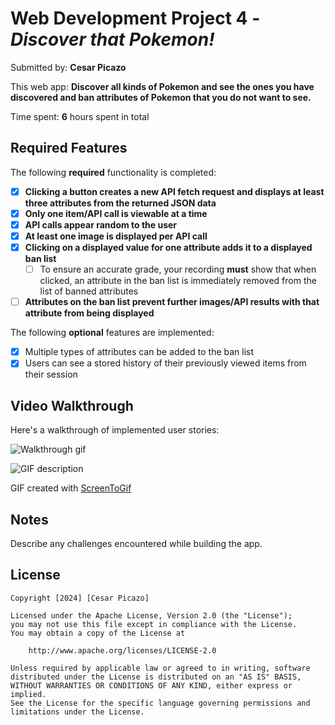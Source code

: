 # Web Development Project 4 - *Discover that Pokemon!*

Submitted by: **Cesar Picazo**

This web app: **Discover all kinds of Pokemon and see the ones you have discovered and ban attributes of Pokemon that you do not want to see.**

Time spent: **6** hours spent in total

## Required Features

The following **required** functionality is completed:

- [x] **Clicking a button creates a new API fetch request and displays at least three attributes from the returned JSON data**
- [x] **Only one item/API call is viewable at a time**
- [x] **API calls appear random to the user**
- [x] **At least one image is displayed per API call**
- [x] **Clicking on a displayed value for one attribute adds it to a displayed ban list**
  - [ ] To ensure an accurate grade, your recording **must** show that when clicked, an attribute in the ban list is immediately removed from the list of banned attributes
- [ ] **Attributes on the ban list prevent further images/API results with that attribute from being displayed**

The following **optional** features are implemented:

- [x] Multiple types of attributes can be added to the ban list
- [x] Users can see a stored history of their previously viewed items from their session

## Video Walkthrough

Here's a walkthrough of implemented user stories:

![Walkthrough gif](https://i.imgur.com/DVtWaf4.gif)

<img src="https://i.imgur.com/DVtWaf4.gif" alt="GIF description">

<!-- Replace this with whatever GIF tool you used! -->
GIF created with [ScreenToGif](https://www.screentogif.com/)
<!-- Recommended tools:
[Kap](https://getkap.co/) for macOS
[ScreenToGif](https://www.screentogif.com/) for Windows
[peek](https://github.com/phw/peek) for Linux. -->

## Notes

Describe any challenges encountered while building the app.

## License

    Copyright [2024] [Cesar Picazo]

    Licensed under the Apache License, Version 2.0 (the "License");
    you may not use this file except in compliance with the License.
    You may obtain a copy of the License at

        http://www.apache.org/licenses/LICENSE-2.0

    Unless required by applicable law or agreed to in writing, software
    distributed under the License is distributed on an "AS IS" BASIS,
    WITHOUT WARRANTIES OR CONDITIONS OF ANY KIND, either express or implied.
    See the License for the specific language governing permissions and
    limitations under the License.
